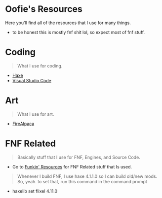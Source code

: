 # Oofie's Resources
Here you'll find all of the resources that I use for many things.
- to be honest this is mostly fnf shit lol, so expect most of fnf stuff.


# Coding
> What I use for coding.
- [Haxe](https://github.com/HaxeFoundation/haxe)
- [Visual Studio Code](https://code.visualstudio.com)

# Art
> What I use for art.
- [FireAlpaca](https://firealpaca.com)

# FNF Related
> Basically stuff that I use for FNF, Engines, and Source Code.
- Go to [Funkin' Resources](https://github.com/FunkinCrew/funkin-resources) for FNF Related stuff that Is used.
> Whenever I build FNF, I use haxe 4.1.1.0 so I can build old/new mods. So, yeah. to set that, run this command in the command prompt
- haxelib set flixel 4.11.0
